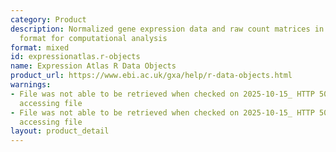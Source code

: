 ```yaml
---
category: Product
description: Normalized gene expression data and raw count matrices in R data object
  format for computational analysis
format: mixed
id: expressionatlas.r-objects
name: Expression Atlas R Data Objects
product_url: https://www.ebi.ac.uk/gxa/help/r-data-objects.html
warnings:
- File was not able to be retrieved when checked on 2025-10-15_ HTTP 500 error when
  accessing file
- File was not able to be retrieved when checked on 2025-10-15_ HTTP 500 error when
  accessing file
layout: product_detail
---
```

